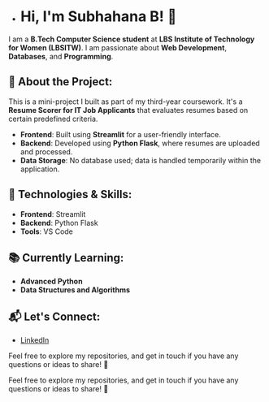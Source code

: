 
- # Hi, I'm Subhahana B! 👋

I am a **B.Tech Computer Science student** at **LBS Institute of Technology for Women (LBSITW)**. I am passionate about **Web Development**, **Databases**, and **Programming**.

## 🚀 About the Project:
This is a mini-project I built as part of my third-year coursework. It's a **Resume Scorer for IT Job Applicants** that evaluates resumes based on certain predefined criteria. 

- **Frontend**: Built using **Streamlit** for a user-friendly interface.
- **Backend**: Developed using **Python Flask**, where resumes are uploaded and processed.
- **Data Storage**: No database used; data is handled temporarily within the application.

## 🔧 Technologies & Skills:
- **Frontend**: Streamlit
- **Backend**: Python Flask
- **Tools**: VS Code

## 📚 Currently Learning:
- **Advanced Python**
- **Data Structures and Algorithms**

## 📬 Let's Connect:
- [LinkedIn](https://www.linkedin.com/in/subuhana)


Feel free to explore my repositories, and get in touch if you have any questions or ideas to share! 🚀

Feel free to explore my repositories, and get in touch if you have any questions or ideas to share! 🚀
